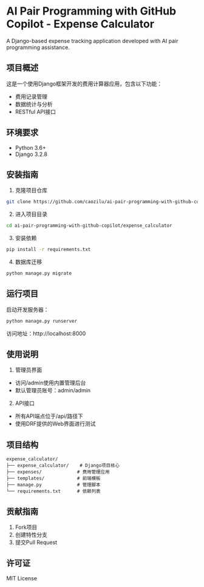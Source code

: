 # AI Pair Programming with GitHub Copilot - Expense Calculator

A Django-based expense tracking application developed with AI pair programming assistance.

## 项目概述

这是一个使用Django框架开发的费用计算器应用，包含以下功能：
- 费用记录管理
- 数据统计与分析
- RESTful API接口

## 环境要求

- Python 3.6+
- Django 3.2.8

## 安装指南

1. 克隆项目仓库
```bash
git clone https://github.com/caozilu/ai-pair-programming-with-github-copilot.git
```

2. 进入项目目录
```bash
cd ai-pair-programming-with-github-copilot/expense_calculator
```

3. 安装依赖
```bash
pip install -r requirements.txt
```

4. 数据库迁移
```bash
python manage.py migrate
```

## 运行项目

启动开发服务器：
```bash
python manage.py runserver
```

访问地址：http://localhost:8000

## 使用说明

1. 管理员界面
- 访问/admin使用内置管理后台
- 默认管理员账号：admin/admin

2. API接口
- 所有API端点位于/api/路径下
- 使用DRF提供的Web界面进行测试

## 项目结构

```
expense_calculator/
├── expense_calculator/    # Django项目核心
├── expenses/             # 费用管理应用
├── templates/            # 前端模板
├── manage.py             # 管理脚本
└── requirements.txt      # 依赖列表
```

## 贡献指南

1. Fork项目
2. 创建特性分支
3. 提交Pull Request

## 许可证

MIT License